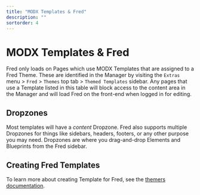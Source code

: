 ```yaml
---
title: "MODX Templates & Fred"
description: ""
sortorder: 4
---
```


# MODX Templates & Fred

Fred only loads on Pages which use MODX Templates that are assigned to a Fred Theme. These are identified in the Manager by visiting the `Extras` menu > `Fred` > `Themes` top tab > `Themed Templates` sidebar. Any pages that use a Template listed in this table will block access to the content area in the Manager and will load Fred on the front-end when logged in for editing.

## Dropzones

Most templates will have a *content* Dropzone. Fred also supports multiple Dropzones for things like sidebars, headers, footers, or any other purpose you may need. Dropzones are where you drag-and-drop Elements and Blueprints from the Fred sidebar.

## Creating Fred Templates

To learn more about creating Template for Fred, see the [themers documentation](themer/templates/index.md).
